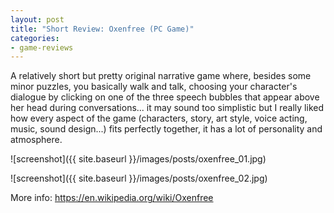 ```yaml
---
layout: post
title: "Short Review: Oxenfree (PC Game)"
categories:
- game-reviews
---
```


<p>
A relatively short but pretty original narrative game where, besides some minor puzzles, you basically walk and talk, choosing your character's dialogue by clicking on one of the three speech bubbles that appear above her head during conversations... it may sound too simplistic but I really liked how every aspect of the game (characters, story, art style, voice acting, music, sound design...) fits perfectly together, it has a lot of personality and atmosphere.
</p>



![screenshot]({{ site.baseurl }}/images/posts/oxenfree_01.jpg)

![screenshot]({{ site.baseurl }}/images/posts/oxenfree_02.jpg)


<p>More info: <a href="https://en.wikipedia.org/wiki/Oxenfree">https://en.wikipedia.org/wiki/Oxenfree</a><p>